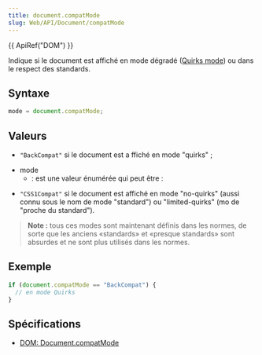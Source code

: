 ```yaml
---
title: document.compatMode
slug: Web/API/Document/compatMode
---
```


{{ ApiRef("DOM") }}

Indique si le document est affiché en mode dégradé ([Quirks mode](/fr/docs/Mode_quirks_de_Mozilla)) ou dans le respect des standards.

## Syntaxe

```js
mode = document.compatMode;
```

## Valeurs

- `"BackCompat"` si le document est a ffiché en mode "quirks" ;

<!---->

- mode
  - : est une valeur énumérée qui peut être :

<!---->

- `"CSS1Compat"` si le document est affiché en mode "no-quirks" (aussi connu sous le nom de mode "standard") ou "limited-quirks" (mo de "proche du standard").

<!---->

> **Note :** tous ces modes sont maintenant définis dans les normes, de sorte que les anciens «standards» et «presque standards» sont absurdes et ne sont plus utilisés dans les normes.

## Exemple

```js
if (document.compatMode == "BackCompat") {
  // en mode Quirks
}
```

## Spécifications

- [DOM: Document.compatMode](http://dom.spec.whatwg.org/#dom-document-compatmode)
